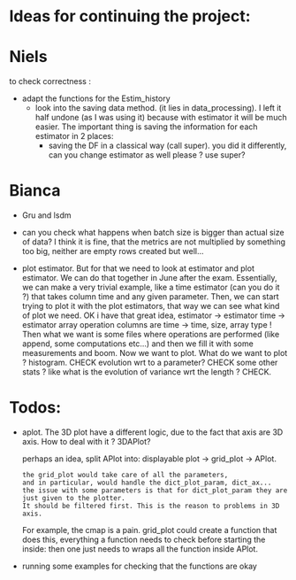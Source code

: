 # Ideas for continuing the project:

# Niels

to check correctness : 

* adapt the functions for the Estim_history
    * look into the saving data method. (it lies in data_processing). I left it half undone (as I was using it) because
      with estimator it will be much easier. The important thing is saving the information for each estimator in 2
      places:
        * saving the DF in a classical way (call super). you did it differently, can you change estimator as well please
          ? use super?
          
# Bianca

      
* Gru and lsdm
* can you check what happens when batch size is bigger than actual size of data? 
  I think it is fine, that the metrics are not multiplied by something too big, 
  neither are empty rows created but well...


* plot estimator. But for that we need to look at estimator and plot estimator. We can do that together in June after the exam.
Essentially, we can make a very trivial example, like a time estimator (can you do it ?) 
  that takes column time and any given parameter. 
  Then, we can start trying to plot it with the plot estimators, that way we can see what kind of plot we need.
  OK i have that great idea, estimator -> estimator time -> estimator array operation
  columns are time -> time, size, array type !
  Then what we want is some files where operations are performed (like append, some computations etc...)
  and then we fill it with some measurements and boom. Now we want to plot.
  What do we want to plot ?
  histogram. CHECK
  evolution wrt to a parameter? CHECK
  some other stats ? like what is the evolution of variance wrt the length ? CHECK.


# Todos:
* aplot. The 3D plot have a different logic, due to the fact that axis are 3D axis.
  How to deal with it ? 3DAPlot?
  
    perhaps an idea, split APlot into: displayable plot -> grid_plot -> APlot. 
  
      the grid_plot would take care of all the parameters, 
      and in particular, would handle the dict_plot_param, dict_ax...
      the issue with some parameters is that for dict_plot_param they are just given to the plotter. 
      It should be filtered first. This is the reason to problems in 3D axis. 
  For example, the cmap is a pain.
      grid_plot could create a function that does this, everything a function needs to check before starting the inside: 
      then one just needs to wraps all the function inside APlot.
      

  
* running some examples for checking that the functions are okay